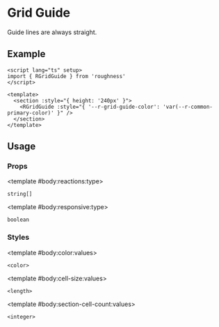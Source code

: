 <script lang="ts" setup>
import { RDetails, RGridGuide, RSpace, RTable } from 'roughness'
</script>

# Grid Guide

Guide lines are always straight.

## Example

<RDetails>
  <template #summary>Show Code</template>

```vue
<script lang="ts" setup>
import { RGridGuide } from 'roughness'
</script>

<template>
  <section :style="{ height: '240px' }">
    <RGridGuide :style="{ '--r-grid-guide-color': 'var(--r-common-primary-color)' }" />
  </section>
</template>
```

</RDetails>

<section :style="{ height: '240px' }">
  <RGridGuide :style="{ '--r-grid-guide-color': 'var(--r-common-primary-color)' }" />
</section>

## Usage

### Props

<RSpace>
<RTable
  :columns="['name', 'type', 'default', 'description']"
  :rows="['reactions', 'responsive']"
>
  <template #body:*:name="{ row }">{{ row }}</template>

  <template #body:reactions:type>

  `string[]`

  </template>
  <template #body:reactions:default>

  `['dark']`

  </template>
  <template #body:reactions:description>

  States that trigger graphics redrawing.

  See [Reactions](/guide/theme#reactions).

  </template>

  <template #body:responsive:type>

  `boolean`

  </template>
  <template #body:responsive:default>

  `true`

  </template>
  <template #body:responsive:description>
    Whether to adjust the size to fit the parent element.
  </template>
</RTable>
</RSpace>

### Styles

<RSpace>
<RTable
  :columns="['name', 'values', 'default', 'description']"
  :rows="['color', 'cell-size', 'section-cell-count']"
>
  <template #body:*:name="{ row }">--r-grid-guide-{{ row }}</template>

  <template #body:color:values>

  `<color>`

  </template>
  <template #body:color:default>

  `rgb(255 255 255 / 10%)` in dark theme, `#f5f5f5` else

  </template>
  <template #body:color:description>
    Color of the guide lines.
  </template>

  <template #body:cell-size:values>

  `<length>`

  </template>
  <template #body:cell-size:default>

  `var(--r-common-font-size)`

  </template>
  <template #body:cell-size:description>
    Size of the grid cell.
  </template>

  <template #body:section-cell-count:values>

  `<integer>`

  </template>
  <template #body:section-cell-count:default>

  `8`

  </template>
  <template #body:section-cell-count:description>
    Number of cells in one section dimension.
  </template>
</RTable>
</RSpace>
